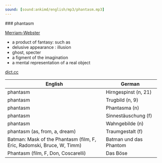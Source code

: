```yaml
---
sound: [sound:ankimd/english/mp3/phantasm.mp3]
---
```


\### phantasm

[Merriam-Webster](https://www.merriam-webster.com/dictionary/phantasm)

- a product of fantasy: such as
- delusive appearance : illusion
- ghost, specter
- a figment of the imagination
- a mental representation of a real object

[dict.cc](https://www.dict.cc/phantasm)

| English        | German       |
| -------------- | ------------ |
| phantasm | Hirngespinst (n, 21) |
| phantasm | Trugbild (n, 9) |
| phantasm | Phantasma (n) |
| phantasm | Sinnestäuschung (f) |
| phantasm | Wahngebilde (n) |
| phantasm (as, from, a, dream) | Traumgestalt (f) |
| Batman: Mask of the Phantasm (film, F, Eric, Radomski, Bruce, W, Timm) | Batman und das Phantom |
| Phantasm (film, F, Don, Coscarelli) | Das Böse |
